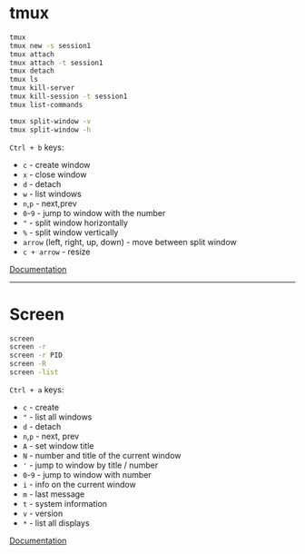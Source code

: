 # tmux

```bash
tmux
tmux new -s session1
tmux attach
tmux attach -t session1
tmux detach
tmux ls
tmux kill-server
tmux kill-session -t session1
tmux list-commands

tmux split-window -v
tmux split-window -h
```

`Ctrl + b` keys:
* `c` - create window
* `x` - close window
* `d` - detach
* `w` - list windows
* `n`,`p` - next,prev
* `0`-`9` - jump to window with the number
* `"` - split window horizontally
* `%` - split window vertically
* `arrow` (left, right, up, down) - move between split window
* `c + arrow` - resize

[Documentation](https://tmux.github.io/)

---

# Screen

```bash
screen 
screen -r 
screen -r PID
screen -R
screen -list
```

`Ctrl + a` keys:
* `c` - create
* `"` - list all windows
* `d` - detach
* `n`,`p` - next, prev
* `A` - set window title
* `N` - number and title of the current window
* `'` - jump to window by title / number
* `0`-`9` - jump to window with number
* `i` - info on the current window
* `m` - last message
* `t` - system information
* `v` - version
* `*` - list all displays

[Documentation](https://www.gnu.org/software/screen/)